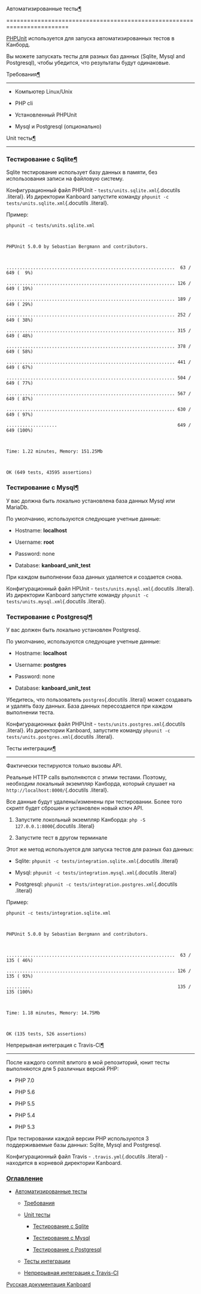 Автоматизированные тесты[¶](#automated-tests "Ссылка на этот заголовок")

========================================================================



[PHPUnit](https://phpunit.de/) используется для запуска автоматизированных тестов в Канборд.



Вы можете запускать тесты для разных баз данных (Sqlite, Mysql and Postgresql), чтобы убедится, что результаты будут одинаковые.



Требования[¶](#requirements "Ссылка на этот заголовок")

-------------------------------------------------------



-   Компьютер Linux/Unix



-   PHP cli



-   Установленный PHPUnit



-   Mysql и Postgresql (опционально)



Unit тесты[¶](#unit-tests "Ссылка на этот заголовок")

-----------------------------------------------------



### Тестирование с Sqlite[¶](#test-with-sqlite "Ссылка на этот заголовок")



Sqlite тестирование использует базу данных в памяти, без использования записи на файловую систему.



Конфигурационный файл PHPUnit - `tests/units.sqlite.xml`{.docutils .literal}. Из директории Kanboard запустите команду `phpunit -c tests/units.sqlite.xml`{.docutils .literal}.



Пример:



    phpunit -c tests/units.sqlite.xml



    PHPUnit 5.0.0 by Sebastian Bergmann and contributors.



    ...............................................................  63 / 649 (  9%)

    ............................................................... 126 / 649 ( 19%)

    ............................................................... 189 / 649 ( 29%)

    ............................................................... 252 / 649 ( 38%)

    ............................................................... 315 / 649 ( 48%)

    ............................................................... 378 / 649 ( 58%)

    ............................................................... 441 / 649 ( 67%)

    ............................................................... 504 / 649 ( 77%)

    ............................................................... 567 / 649 ( 87%)

    ............................................................... 630 / 649 ( 97%)

    ...................                                             649 / 649 (100%)



    Time: 1.22 minutes, Memory: 151.25Mb



    OK (649 tests, 43595 assertions)



### Тестирование с Mysql[¶](#test-with-mysql "Ссылка на этот заголовок")



У вас должна быть локально установлена база данных Mysql или MariaDb.



По умолчанию, используются следующие учетные данные:



-   Hostname: **localhost**

-   Username: **root**

-   Password: none

-   Database: **kanboard\_unit\_test**



При каждом выполнении база данных удаляется и создается снова.



Конфигурационный файл HPUnit - `tests/units.mysql.xml`{.docutils .literal}. Из директории Kanboard запустите команду `phpunit -c tests/units.mysql.xml`{.docutils .literal}.



### Тестирование с Postgresql[¶](#test-with-postgresql "Ссылка на этот заголовок")



У вас должен быть локально установлен Postgresql.



По умолчанию, используются следующие учетные данные:



-   Hostname: **localhost**

-   Username: **postgres**

-   Password: none

-   Database: **kanboard\_unit\_test**



Убедитесь, что пользователь `postgres`{.docutils .literal} может создавать и удалять базу данных. База данных пересоздается при каждом выполнении теста.



Конфигурационных файл PHPUnit - `tests/units.postgres.xml`{.docutils .literal}. Из директории Kanboard, запустите команду `phpunit -c tests/units.postgres.xml`{.docutils .literal}.



Тесты интеграции[¶](#integration-tests "Ссылка на этот заголовок")

------------------------------------------------------------------



Фактически тестируются только вызовы API.



Реальные HTTP calls выполняются с этими тестами. Поэтому, необходим локальный экземпляр Канборда, который слушает на `http://localhost:8000/`{.docutils .literal}.



Все данные будут удалены/изменены при тестировании. Более того скрипт будет сброшен и установлен новый ключ API.



1.  Запустите локольный экземпляр Канборда: `php -S 127.0.0.1:8000`{.docutils .literal}



2.  Запустите тест в другом терминале



Этот же метод используется для запуска тестов для разных баз данных:



-   Sqlite: `phpunit -c tests/integration.sqlite.xml`{.docutils .literal}

-   Mysql: `phpunit -c tests/integration.mysql.xml`{.docutils .literal}

-   Postgresql: `phpunit -c tests/integration.postgres.xml`{.docutils .literal}



Пример:



    phpunit -c tests/integration.sqlite.xml



    PHPUnit 5.0.0 by Sebastian Bergmann and contributors.



    ...............................................................  63 / 135 ( 46%)

    ............................................................... 126 / 135 ( 93%)

    .........                                                       135 / 135 (100%)



    Time: 1.18 minutes, Memory: 14.75Mb



    OK (135 tests, 526 assertions)



Непрерывная интеграция с Travis-CI[¶](#continuous-integration-with-travis-ci "Ссылка на этот заголовок")

--------------------------------------------------------------------------------------------------------



После каждого commit влитого в мой репозиторий, юнит тесты выполняются для 5 различных версий PHP:



-   PHP 7.0

-   PHP 5.6

-   PHP 5.5

-   PHP 5.4

-   PHP 5.3



При тестировании каждой версии PHP используются 3 поддерживаемые базы данных: Sqlite, Mysql and Postgresql.



Конфигурационный файл Travis - `.travis.yml`{.docutils .literal} - находится в корневой директории Kanboard.



### [Оглавление](index.markdown)



-   [Автоматизированные тесты](#)

    -   [Требования](#requirements)

    -   [Unit тесты](#unit-tests)

        -   [Тестирование с Sqlite](#test-with-sqlite)

        -   [Тестирование с Mysql](#test-with-mysql)

        -   [Тестирование с Postgresql](#test-with-postgresql)

    -   [Тесты интеграции](#integration-tests)

    -   [Непрерывная интеграция с Travis-CI](#continuous-integration-with-travis-ci)



 



 



 



 



 



 



[Русская документация Kanboard](http://kanboard.ru/doc/)


